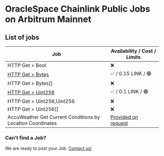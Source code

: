 # OracleSpace Chainlink Public Jobs on Arbitrum Mainnet

## List of jobs

| Job                                                        | Availability / Cost / Limits                                                                |
| ---------------------------------------------------------- | ------------------------------------------------------------------------------------------- |
| HTTP Get > Bool                                            | ❌                                                                                          |
| [HTTP Get > Bytes](./HTTP%20Get%20%3E%20Bytes)             | ✅ / 0.15 LINK / 🟢                                                                         |
| HTTP Get > Bytes[]                                         | ❌                                                                                          |
| [HTTP Get > Uint256](./HTTP%20Get%20%3E%20Uint256)         | ✅ / 0.1 LINK / 🟢                                                                          |
| HTTP Get > Uint256,Uint256                                 | ❌                                                                                          |
| HTTP Get > Uint256[]                                       | ❌                                                                                          |
| AccuWeather Get Current Conditions by Location Coordinates | [Provided on request](https://github.com/oraclespace/chainlink-node-public-jobs#contact-us) |

### Can't find a Job?

We are ready to post your Job. [Contact us!](https://github.com/oraclespace/chainlink-node-public-jobs#contact-us)
